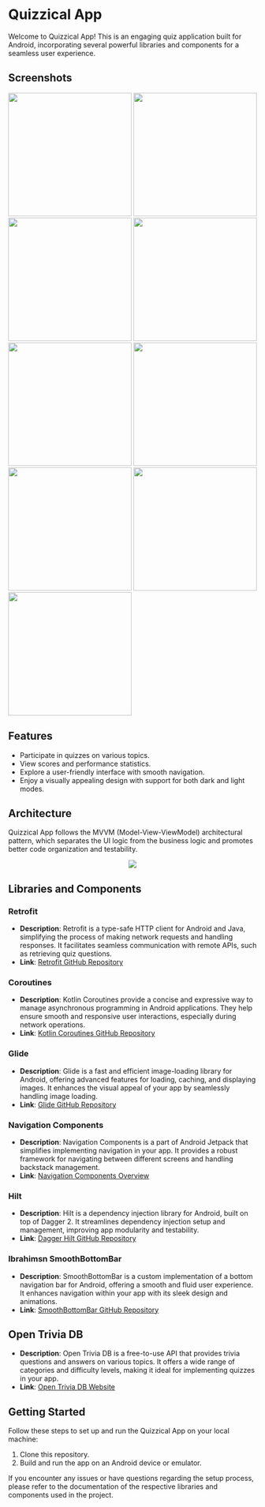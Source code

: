 # Quizzical App

Welcome to Quizzical App! This is an engaging quiz application built for Android, incorporating several powerful libraries and components for a seamless user experience.

## Screenshots
 <img src="https://imgur.com/ChgW4io.png" width="250"> <img src="https://imgur.com/roQPmY9.png" width="250">
<img src="https://imgur.com/ySY7yqf.png" width="250"> <img src="https://imgur.com/yMBM4kC.png" width="250">
<img src="https://imgur.com/AbhBLMR.png" width="250"> <img src="https://imgur.com/LdtnCZQ.png" width="250">
<img src="https://imgur.com/K7vHjbL.png" width="250"> <img src="https://imgur.com/hWoEaQZ.png" width="250">
<img src="https://imgur.com/Sx9ANM9.png" width="250">  


## Features
- Participate in quizzes on various topics.
- View scores and performance statistics.
- Explore a user-friendly interface with smooth navigation.
- Enjoy a visually appealing design with support for both dark and light modes.

## Architecture
Quizzical App follows the MVVM (Model-View-ViewModel) architectural pattern, which separates the UI logic from the business logic and promotes better code organization and testability.
<p align="center">
<img src="https://th.bing.com/th/id/OIP.RboNE1JcU4rpMKiEA-4mAgHaFj?rs=1&pid=ImgDetMain.png"  />  
</p>

## Libraries and Components

### Retrofit
- **Description**: Retrofit is a type-safe HTTP client for Android and Java, simplifying the process of making network requests and handling responses. It facilitates seamless communication with remote APIs, such as retrieving quiz questions.
- **Link**: [Retrofit GitHub Repository](https://github.com/square/retrofit)

### Coroutines
- **Description**: Kotlin Coroutines provide a concise and expressive way to manage asynchronous programming in Android applications. They help ensure smooth and responsive user interactions, especially during network operations.
- **Link**: [Kotlin Coroutines GitHub Repository](https://github.com/Kotlin/kotlinx.coroutines)

### Glide
- **Description**: Glide is a fast and efficient image-loading library for Android, offering advanced features for loading, caching, and displaying images. It enhances the visual appeal of your app by seamlessly handling image loading.
- **Link**: [Glide GitHub Repository](https://github.com/bumptech/glide)

### Navigation Components
- **Description**: Navigation Components is a part of Android Jetpack that simplifies implementing navigation in your app. It provides a robust framework for navigating between different screens and handling backstack management.
- **Link**: [Navigation Components Overview](https://developer.android.com/guide/navigation)

### Hilt
- **Description**: Hilt is a dependency injection library for Android, built on top of Dagger 2. It streamlines dependency injection setup and management, improving app modularity and testability.
- **Link**: [Dagger Hilt GitHub Repository](https://dagger.dev/hilt/)

### Ibrahimsn SmoothBottomBar
- **Description**: SmoothBottomBar is a custom implementation of a bottom navigation bar for Android, offering a smooth and fluid user experience. It enhances navigation within your app with its sleek design and animations.
- **Link**: [SmoothBottomBar GitHub Repository](https://github.com/ibrahimsn98/SmoothBottomBar)

## Open Trivia DB
- **Description**: Open Trivia DB is a free-to-use API that provides trivia questions and answers on various topics. It offers a wide range of categories and difficulty levels, making it ideal for implementing quizzes in your app.
- **Link**: [Open Trivia DB Website](https://opentdb.com/)

## Getting Started
Follow these steps to set up and run the Quizzical App on your local machine:

1. Clone this repository.
2. Build and run the app on an Android device or emulator.

If you encounter any issues or have questions regarding the setup process, please refer to the documentation of the respective libraries and components used in the project.
